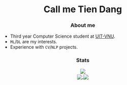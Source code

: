 <h1 align='center'>Call me Tien Dang</h1>

<h3 align='center'>About me</h3>

- Third year Computer Science student at [UIT-VNU](https://www.uit.edu.vn/).
- `ML`/`DL` are my interests.
- Experience with `CV`/`NLP` projects.

<h3 align='center'>Stats</h3>

<div align='center'>
<a href="https://github.com/anuraghazra/github-readme-stats">
  <img align="center" src="https://github-readme-stats.vercel.app/api/top-langs/?username=tien02&layout=compact&size_weight=0.5&count_weight=0.5&hide=jupyter%20notebook" />
</a>
</div>

<div align='center'>
<a href="https://github.com/anuraghazra/github-readme-stats">
  <img align="center" src="https://github-readme-stats.vercel.app/api?username=tien02&bg_color=30,e96443,904e95&title_color=fff&text_color=fff&hide_border=true" />
</a>
<a href="https://git.io/streak-stats">
  <img align="center" src="http://github-readme-streak-stats.herokuapp.com?user=tien02&theme=sunset-gradient&hide_border=true"/>
</a>
</div>
<!---
tien02/tien02 is a ✨ special ✨ repository because its `README.md` (this file) appears on your GitHub profile.
You can click the Preview link to take a look at your changes.
--->
